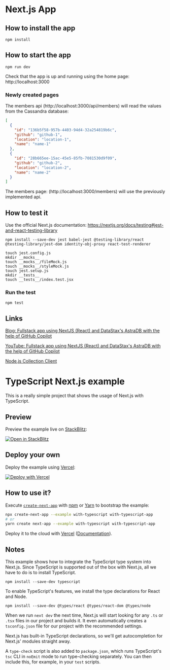 # Next.js App

## How to install the app

```
npm install
```

## How to start the app

```
npm run dev
```

Check that the app is up and running using the home page: http://localhost:3000

### Newly created pages

The members api (http://localhost:3000/api/members) will read the values from the Cassandra database:

```json
[
  {
    "id": "136b5f58-957b-4403-94d4-32a254819b6c",
    "github": "github-1",
    "location": "location-1",
    "name": "name-1"
  },
  {
    "id": "28b665ee-15ac-45e5-85fb-7081530d9f09",
    "github": "github-2",
    "location": "location-2",
    "name": "name-2"
  }
]
```

The members page: (http://localhost:3000/members) will use the previously implemented api.

## How to test it

Use the official Next.js documentation: https://nextjs.org/docs/testing#jest-and-react-testing-library

```
npm install --save-dev jest babel-jest @testing-library/react @testing-library/jest-dom identity-obj-proxy react-test-renderer

touch jest.config.js
mkdir __mocks__
touch __mocks__/fileMock.js
touch __mocks__/styleMock.js
touch jest.setup.js
mkdir __tests__
touch __tests__/index.test.jsx
```

### Run the test

```
npm test
```

## Links

[Blog: Fullstack app using NextJS (React) and DataStax's AstraDB with the help of GitHub Copilot](https://www.eddiejaoude.io/blog-august-2021-nextjs-datastax?r_done=1)

[YouTube: Fullstack app using NextJS (React) and DataStax's AstraDB with the help of GitHub Copilot](https://www.youtube.com/watch?v=FhcCgg4pIg4)

[Node.js Collection Client](https://docs.datastax.com/en/astra/docs/astra-collection-client.html)

# TypeScript Next.js example

This is a really simple project that shows the usage of Next.js with TypeScript.

## Preview

Preview the example live on [StackBlitz](http://stackblitz.com/):

[![Open in StackBlitz](https://developer.stackblitz.com/img/open_in_stackblitz.svg)](https://stackblitz.com/github/vercel/next.js/tree/canary/examples/with-typescript)

## Deploy your own

Deploy the example using [Vercel](https://vercel.com?utm_source=github&utm_medium=readme&utm_campaign=next-example):

[![Deploy with Vercel](https://vercel.com/button)](https://vercel.com/new/git/external?repository-url=https://github.com/vercel/next.js/tree/canary/examples/with-typescript&project-name=with-typescript&repository-name=with-typescript)

## How to use it?

Execute [`create-next-app`](https://github.com/vercel/next.js/tree/canary/packages/create-next-app) with [npm](https://docs.npmjs.com/cli/init) or [Yarn](https://yarnpkg.com/lang/en/docs/cli/create/) to bootstrap the example:

```bash
npx create-next-app --example with-typescript with-typescript-app
# or
yarn create next-app --example with-typescript with-typescript-app
```

Deploy it to the cloud with [Vercel](https://vercel.com/new?utm_source=github&utm_medium=readme&utm_campaign=next-example) ([Documentation](https://nextjs.org/docs/deployment)).

## Notes

This example shows how to integrate the TypeScript type system into Next.js. Since TypeScript is supported out of the box with Next.js, all we have to do is to install TypeScript.

```
npm install --save-dev typescript
```

To enable TypeScript's features, we install the type declarations for React and Node.

```
npm install --save-dev @types/react @types/react-dom @types/node
```

When we run `next dev` the next time, Next.js will start looking for any `.ts` or `.tsx` files in our project and builds it. It even automatically creates a `tsconfig.json` file for our project with the recommended settings.

Next.js has built-in TypeScript declarations, so we'll get autocompletion for Next.js' modules straight away.

A `type-check` script is also added to `package.json`, which runs TypeScript's `tsc` CLI in `noEmit` mode to run type-checking separately. You can then include this, for example, in your `test` scripts.
